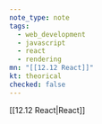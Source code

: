 ```yaml
---
note_type: note
tags:
  - web_development
  - javascript
  - react
  - rendering
mn: "[[12.12 React]]"
kt: theorical
checked: false
---
```

[[12.12 React|React]]

